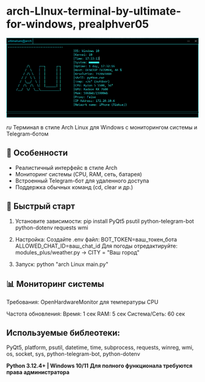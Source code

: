 # arch-LInux-terminal-by-ultimate-for-windows, prealphver05
![Terminal Screenshot](scrns.png) 

*ru* 
Терминал в стиле Arch Linux для Windows с мониторингом системы и Telegram-ботом

## 📌 Особенности
- Реалистичный интерфейс в стиле Arch
- Мониторинг системы (CPU, RAM, сеть, батарея)
- Встроенный Telegram-бот для удаленного доступа
- Поддержка обычных команд (cd, clear и др.)

## 🚀 Быстрый старт

1. Установите зависимости:
pip install PyQt5 psutil python-telegram-bot python-dotenv requests wmi

2. Настройка:
Создайте .env файл:
BOT_TOKEN=ваш_токен_бота
ALLOWED_CHAT_ID=ваш_chat_id
Для погоды отредактируйте: modules_plus/weather.py -> CITY = "Ваш город"

3. Запуск:
python "arch Linux main.py"
  
## 📊 Мониторинг системы

Требования: OpenHardwareMonitor для температуры CPU

Частота обновления:
Время: 1 сек
RAM: 5 сек
Система/Сеть: 60 сек

## Используемые библеотеки:
PyQt5, platform, psutil, datetime, time, 
subprocess, requests, winreg, wmi, os, 
socket, sys, python-telegram-bot, python-dotenv

**Python 3.12.4+ | Windows 10/11**
**Для полного функционала требуются права администратора**

